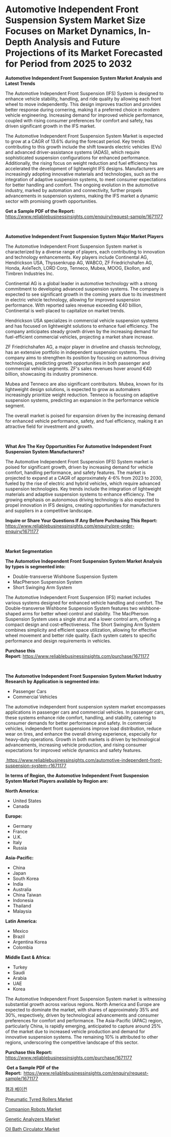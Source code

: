 <p><h1>Automotive Independent Front Suspension System Market Size Focuses on Market Dynamics, In-Depth Analysis and Future Projections of its Market Forecasted for Period from 2025 to 2032</h1></p><p><strong>Automotive Independent Front Suspension System Market Analysis and Latest Trends</strong></p>
<p><p>The Automotive Independent Front Suspension (IFS) System is designed to enhance vehicle stability, handling, and ride quality by allowing each front wheel to move independently. This design improves traction and provides better response during cornering, making it a preferred choice in modern vehicle engineering. Increasing demand for improved vehicle performance, coupled with rising consumer preferences for comfort and safety, has driven significant growth in the IFS market.</p><p>The Automotive Independent Front Suspension System Market is expected to grow at a CAGR of 13.6% during the forecast period. Key trends contributing to this growth include the shift towards electric vehicles (EVs) and advanced driver-assistance systems (ADAS), which require sophisticated suspension configurations for enhanced performance. Additionally, the rising focus on weight reduction and fuel efficiency has accelerated the development of lightweight IFS designs. Manufacturers are increasingly adopting innovative materials and technologies, such as the integration of adaptive suspension systems, to meet consumer expectations for better handling and comfort. The ongoing evolution in the automotive industry, marked by automation and connectivity, further propels advancements in suspension systems, making the IFS market a dynamic sector with promising growth opportunities.</p></p>
<p><strong>Get a Sample PDF of the Report:&nbsp;</strong> <a href="https://www.reliablebusinessinsights.com/enquiry/request-sample/1671177?utm_campaign=97&utm_medium=2&utm_source=Github&utm_content=ia&utm_term=10042025&utm_id=automotive-independent-front-suspension-system">https://www.reliablebusinessinsights.com/enquiry/request-sample/1671177</a></p>
<p>&nbsp;</p>
<p><strong>Automotive Independent Front Suspension System Major Market Players</strong></p>
<p><p>The Automotive Independent Front Suspension System market is characterized by a diverse range of players, each contributing to innovation and technology enhancements. Key players include Continental AG, Hendrickson USA, Thyssenkrupp AG, WABCO, ZF Friedrichshafen AG, Honda, AxleTech, LORD Corp, Tenneco, Mubea, MOOG, Ekollon, and Timbren Industries Inc.</p><p>Continental AG is a global leader in automotive technology with a strong commitment to developing advanced suspension systems. The company is expected to see significant growth in the coming years due to its investment in electric vehicle technology, allowing for improved suspension performance. With reported sales revenue exceeding €40 billion, Continental is well-placed to capitalize on market trends.</p><p>Hendrickson USA specializes in commercial vehicle suspension systems and has focused on lightweight solutions to enhance fuel efficiency. The company anticipates steady growth driven by the increasing demand for fuel-efficient commercial vehicles, projecting a market share increase.</p><p>ZF Friedrichshafen AG, a major player in driveline and chassis technology, has an extensive portfolio in independent suspension systems. The company aims to strengthen its position by focusing on autonomous driving technologies, predicting growth opportunities in both passenger and commercial vehicle segments. ZF's sales revenues hover around €40 billion, showcasing its industry prominence.</p><p>Mubea and Tenneco are also significant contributors. Mubea, known for its lightweight design solutions, is expected to grow as automakers increasingly prioritize weight reduction. Tenneco is focusing on adaptive suspension systems, predicting an expansion in the performance vehicle segment. </p><p>The overall market is poised for expansion driven by the increasing demand for enhanced vehicle performance, safety, and fuel efficiency, making it an attractive field for investment and growth.</p></p>
<p>&nbsp;</p>
<p><strong>What Are The Key Opportunities For Automotive Independent Front Suspension System Manufacturers?</strong></p>
<p><p>The Automotive Independent Front Suspension (IFS) System market is poised for significant growth, driven by increasing demand for vehicle comfort, handling performance, and safety features. The market is projected to expand at a CAGR of approximately 4-6% from 2023 to 2030, fueled by the rise of electric and hybrid vehicles, which require advanced suspension technologies. Key trends include the integration of lightweight materials and adaptive suspension systems to enhance efficiency. The growing emphasis on autonomous driving technology is also expected to propel innovation in IFS designs, creating opportunities for manufacturers and suppliers in a competitive landscape.</p></p>
<p><strong>Inquire or Share Your Questions If Any Before Purchasing This Report:</strong> <a href="https://www.reliablebusinessinsights.com/enquiry/pre-order-enquiry/1671177?utm_campaign=97&utm_medium=2&utm_source=Github&utm_content=ia&utm_term=10042025&utm_id=automotive-independent-front-suspension-system">https://www.reliablebusinessinsights.com/enquiry/pre-order-enquiry/1671177</a></p>
<p>&nbsp;</p>
<p><strong>Market Segmentation</strong></p>
<p><strong>The Automotive Independent Front Suspension System Market Analysis by types is segmented into:</strong></p>
<p><ul><li>Double-transverse Wishbone Suspension System</li><li>MacPherson Suspension System</li><li>Short Swinging Arm System</li></ul></p>
<p><p>The Automotive Independent Front Suspension (IFS) market includes various systems designed for enhanced vehicle handling and comfort. The Double-transverse Wishbone Suspension System features two wishbone-shaped arms for better wheel control and stability. The MacPherson Suspension System uses a single strut and a lower control arm, offering a compact design and cost-effectiveness. The Short Swinging Arm System combines simplicity and efficient space utilization, allowing for effective wheel movement and better ride quality. Each system caters to specific performance and design requirements in vehicles.</p></p>
<p><strong>Purchase this Report:&nbsp;</strong><a href="https://www.reliablebusinessinsights.com/purchase/1671177?utm_campaign=97&utm_medium=2&utm_source=Github&utm_content=ia&utm_term=10042025&utm_id=automotive-independent-front-suspension-system">https://www.reliablebusinessinsights.com/purchase/1671177</a></p>
<p>&nbsp;</p>
<p><strong>The Automotive Independent Front Suspension System Market Industry Research by Application is segmented into:</strong></p>
<p><ul><li>Passenger Cars</li><li>Commercial Vehicles</li></ul></p>
<p><p>The automotive independent front suspension system market encompasses applications in passenger cars and commercial vehicles. In passenger cars, these systems enhance ride comfort, handling, and stability, catering to consumer demands for better performance and safety. In commercial vehicles, independent front suspensions improve load distribution, reduce wear on tires, and enhance the overall driving experience, especially for heavy-duty operations. Growth in both markets is driven by technological advancements, increasing vehicle production, and rising consumer expectations for improved vehicle dynamics and safety features.</p></p>
<p><a href="https://www.reliablebusinessinsights.com/automotive-independent-front-suspension-system-r1671177?utm_campaign=97&utm_medium=2&utm_source=Github&utm_content=ia&utm_term=10042025&utm_id=automotive-independent-front-suspension-system">&nbsp;https://www.reliablebusinessinsights.com/automotive-independent-front-suspension-system-r1671177</a></p>
<p><strong>In terms of Region, the Automotive Independent Front Suspension System Market Players available by Region are:</strong></p>
<p>
    <p> <strong> North America: </strong>
        <ul>
            <li>United States</li>
            <li>Canada</li>
        </ul>
        </p> 
    <p> <strong> Europe: </strong>
        <ul>
            <li>Germany</li>
            <li>France</li>
            <li>U.K.</li>
            <li>Italy</li>
            <li>Russia</li>
        </ul>
        </p> 
    <p> <strong> Asia-Pacific: </strong>
        <ul>
            <li>China</li>
            <li>Japan</li>
            <li>South Korea</li>
            <li>India</li>
            <li>Australia</li>
            <li>China Taiwan</li>
            <li>Indonesia</li>
            <li>Thailand</li>
            <li>Malaysia</li>
        </ul>
        </p> 
    <p> <strong> Latin America: </strong>
        <ul>
            <li>Mexico</li>
            <li>Brazil</li>
            <li>Argentina Korea</li>
            <li>Colombia</li>
        </ul>
        </p> 
    <p> <strong> Middle East & Africa: </strong>
        <ul>
            <li>Turkey</li>
            <li>Saudi</li>
            <li>Arabia</li>
            <li>UAE</li>
            <li>Korea</li>
        </ul>
    </p>
    </p>
<p><p>The Automotive Independent Front Suspension System market is witnessing substantial growth across various regions. North America and Europe are expected to dominate the market, with shares of approximately 35% and 30%, respectively, driven by technological advancements and consumer preferences for comfort and performance. The Asia-Pacific (APAC) region, particularly China, is rapidly emerging, anticipated to capture around 25% of the market due to increased vehicle production and demand for innovative suspension systems. The remaining 10% is attributed to other regions, underscoring the competitive landscape of this sector.</p></p>
<p><strong>Purchase this Report: </strong><a href="https://www.reliablebusinessinsights.com/purchase/1671177?utm_campaign=97&utm_medium=2&utm_source=Github&utm_content=ia&utm_term=10042025&utm_id=automotive-independent-front-suspension-system">https://www.reliablebusinessinsights.com/purchase/1671177</a></p>
<p>&nbsp;<strong>Get a Sample PDF of the Report:&nbsp;&nbsp;</strong><a href="https://www.reliablebusinessinsights.com/enquiry/request-sample/1671177?utm_campaign=97&utm_medium=2&utm_source=Github&utm_content=ia&utm_term=10042025&utm_id=automotive-independent-front-suspension-system">https://www.reliablebusinessinsights.com/enquiry/request-sample/1671177</a></p>
<p><strong></strong></p>
<p><p><a href="https://github.com/sougarounis/Market-Research-Report-List-7/blob/main/160317554814.md?utm_campaign=97&utm_medium=2&utm_source=Github&utm_content=ia&utm_term=10042025&utm_id=automotive-independent-front-suspension-system">햄과 베이컨</a></p><p><a href="https://github.com/nwogudimouix/Market-Research-Report-List-1/blob/main/pneumatic-tyred-rollers-market.md?utm_campaign=97&utm_medium=2&utm_source=Github&utm_content=ia&utm_term=10042025&utm_id=automotive-independent-front-suspension-system">Pneumatic Tyred Rollers Market</a></p><p><a href="https://github.com/hervedeidadw/Market-Research-Report-List-1/blob/main/companion-robots-market.md?utm_campaign=97&utm_medium=2&utm_source=Github&utm_content=ia&utm_term=10042025&utm_id=automotive-independent-front-suspension-system">Companion Robots Market</a></p><p><a href="https://github.com/okornevonywx/Market-Research-Report-List-1/blob/main/genetic-analyzers-market.md?utm_campaign=97&utm_medium=2&utm_source=Github&utm_content=ia&utm_term=10042025&utm_id=automotive-independent-front-suspension-system">Genetic Analyzers Market</a></p><p><a href="https://github.com/dickstoscopg/Market-Research-Report-List-1/blob/main/oil-bath-circulator-market.md?utm_campaign=97&utm_medium=2&utm_source=Github&utm_content=ia&utm_term=10042025&utm_id=automotive-independent-front-suspension-system">Oil Bath Circulator Market</a></p></p>
